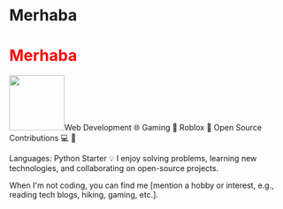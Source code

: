 <h1>Merhaba</h1> 
<h1 style="color:red">Merhaba</h1>
<img height="100" src=https://upload.wikimedia.org/wikipedia/commons/thumb/c/c3/Python-logo-notext.svg/800px-Python-logo-notext.svg.png"
About Me 👋
Hi, I'm Yağız! I'm a passionate software developer who loves to build projects that make an impact. My main areas of interest are:

Web Development 🌐
Gaming 📱
Roblox 🤖
Open Source Contributions 💻
🔧 

Languages: Python Starter
💡 I enjoy solving problems, learning new technologies, and collaborating on open-source projects.

When I'm not coding, you can find me [mention a hobby or interest, e.g., reading tech blogs, hiking, gaming, etc.].
